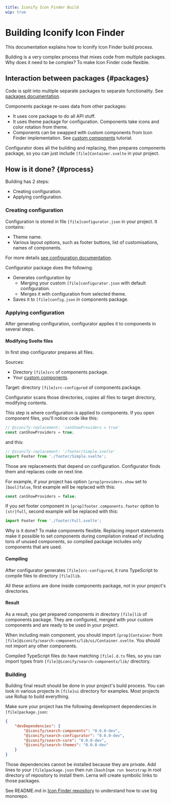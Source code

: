 ```yaml
title: Iconify Icon Finder Build
wip: true
```

# Building Iconify Icon Finder

This documentation explains how to Iconify Icon Finder build process.

Building is a very complex process that mixes code from multiple packages. Why does it need to be complex? To make Icon Finder code flexible.

## Interaction between packages {#packages}

Code is split into multiple separate packages to separate functionality. See [packages documentation](../index.md).

Components package re-uses data from other packages:

- It uses core package to do all API stuff.
- It uses theme package for configuration. Components take icons and color rotation from theme.
- Components can be swapped with custom components from Icon Finder implementation. See [custom components](./custom-components.md) tutorial.

Configurator does all the building and replacing, then prepares components package, so you can just include `[file]Container.svelte` in your project.

## How is it done? {#process}

Building has 2 steps:

- Creating configuration.
- Applying configuration.

### Creating configuration

Configuration is stored in file `[file]configurator.json` in your project. It contains:

- Theme name.
- Various layout options, such as footer buttons, list of customisations, names of components.

For more details [see configuration documentation](./config.md).

Configurator package does the following:

- Generates configuration by
  - Merging your custom `[file]configurator.json` with default configuration.
  - Merges it with configuration from selected theme.
- Saves it to `[file]config.json` in components package.

### Applying configuration

After generating configuration, configurator applies it to components in several steps.

#### Modifying Svelte files

In first step configurator prepares all files.

Sources:

- Directory `[file]src` of components package.
- Your [custom components](./custom-components.md).

Target: directory `[file]src-configured` of components package.

Configurator scans those directories, copies all files to target directory, modifying contents.

This step is where configuration is applied to components. If you open component files, you'll notice code like this:

```js
// @iconify-replacement: 'canShowProviders = true'
const canShowProviders = true;
```

and this:

```js
// @iconify-replacement: '/footer/Simple.svelte'
import Footer from './footer/Simple.svelte';
```

Those are replacements that depend on configuration. Configurator finds them and replaces code on next line.

For example, if your project has option `[prop]providers.show` set to `[bool]false`, first example will be replaced with this:

```js
const canShowProviders = false;
```

If you set footer component in `[prop]footer.components.footer` option to `[str]full`, second example will be replaced with this:

```js
import Footer from './footer/Full.svelte';
```

Why is it done? To make components flexible. Replacing import statements make it possible to set components during compilation instead of including tons of unused components, so compiled package includes only components that are used.

#### Compiling

After configurator generates `[file]src-configured`, it runs TypeScript to compile files to directory `[file]lib`.

All these actions are done inside components package, not in your project's directories.

#### Result

As a result, you get prepared components in directory `[file]lib` of components package. They are configured, merged with your custom components and are ready to be used in your project.

When including main component, you should import `[prop]Container` from `[file]@iconify/search-components/lib/ui/Container.svelte`. You should not import any other components.

Compiled TypeScript files do have matching `[file].d.ts` files, so you can import types from `[file]@iconify/search-components/lib/` directory.

### Building

Building final result should be done in your project's build process. You can look in various projects in `[file]ui` directory for examples. Most projects use Rollup to build everything.

Make sure your project has the following development dependencies in `[file]package.json`:

```json
{
	"devDependencies": {
		"@iconify/search-components": "0.0.0-dev",
		"@iconify/search-configurator": "0.0.0-dev",
		"@iconify/search-core": "0.0.0-dev",
		"@iconify/search-themes": "0.0.0-dev"
	}
}
```

Those dependencies cannot be installed because they are private. Add lines to your `[file]package.json` then run `[bash]npm run bootstrap` in root directory of repository to install them. Lerna will create symbolic links to those packages.

See README.md in [Icon Finder repository](https://github.com/iconify/icon-finder) to understand how to use big monorepo.
